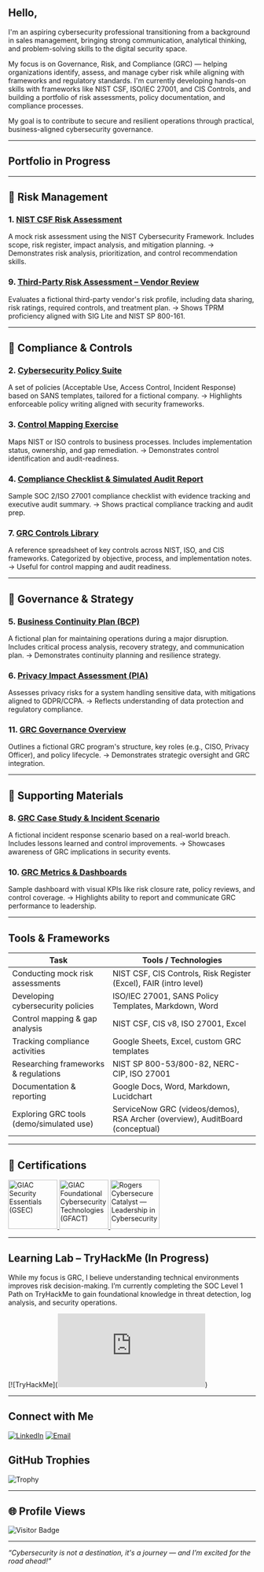 ## Hello,

I'm an aspiring cybersecurity professional transitioning from a background in sales management, bringing strong communication, analytical thinking, and problem-solving skills to the digital security space.

My focus is on Governance, Risk, and Compliance (GRC) — helping organizations identify, assess, and manage cyber risk while aligning with frameworks and regulatory standards. I'm currently developing hands-on skills with frameworks like NIST CSF, ISO/IEC 27001, and CIS Controls, and building a portfolio of risk assessments, policy documentation, and compliance processes.

My goal is to contribute to secure and resilient operations through practical, business-aligned cybersecurity governance.

---

## Portfolio in Progress
---

## 🔹 Risk Management

### 1. [**NIST CSF Risk Assessment**](./portfolio/NIST%20CSF-Based%20Risk%20Assessment.md)

A mock risk assessment using the NIST Cybersecurity Framework. Includes scope, risk register, impact analysis, and mitigation planning.
→ Demonstrates risk analysis, prioritization, and control recommendation skills.

### 9. [**Third-Party Risk Assessment – Vendor Review**](./portfolio/Third-Party%20Risk%20Assessment%20–%20Vendor%20Review.md)

Evaluates a fictional third-party vendor's risk profile, including data sharing, risk ratings, required controls, and treatment plan.
→ Shows TPRM proficiency aligned with SIG Lite and NIST SP 800-161.

---

## 🔹 Compliance & Controls

### 2. [**Cybersecurity Policy Suite**](./portfolio/Cybersecurity%20Policy%20Suite.md)

A set of policies (Acceptable Use, Access Control, Incident Response) based on SANS templates, tailored for a fictional company.
→ Highlights enforceable policy writing aligned with security frameworks.

### 3. [**Control Mapping Exercise**](./portfolio/Control%20Mapping%20Exercise.md)

Maps NIST or ISO controls to business processes. Includes implementation status, ownership, and gap remediation.
→ Demonstrates control identification and audit-readiness.

### 4. [**Compliance Checklist & Simulated Audit Report**](./portfolio/Compliance%20Checklist%20%26%20Simulated%20Audit%20Report.md)

Sample SOC 2/ISO 27001 compliance checklist with evidence tracking and executive audit summary.
→ Shows practical compliance tracking and audit prep.

### 7. [**GRC Controls Library**](./portfolio/GRC%20Controls%20Library.md)

A reference spreadsheet of key controls across NIST, ISO, and CIS frameworks. Categorized by objective, process, and implementation notes.
→ Useful for control mapping and audit readiness.

---

## 🔹 Governance & Strategy

### 5. [**Business Continuity Plan (BCP)**](./portfolio/Business%20Continuity%20Plan%20%28BCP%29.md)

A fictional plan for maintaining operations during a major disruption. Includes critical process analysis, recovery strategy, and communication plan.
→ Demonstrates continuity planning and resilience strategy.

### 6. [**Privacy Impact Assessment (PIA)**](./portfolio/Privacy%20Impact%20Assessment%20%28PIA%29.md)

Assesses privacy risks for a system handling sensitive data, with mitigations aligned to GDPR/CCPA.
→ Reflects understanding of data protection and regulatory compliance.

### 11. [**GRC Governance Overview**](./portfolio/GRC%20Governance%20Overview.md)

Outlines a fictional GRC program's structure, key roles (e.g., CISO, Privacy Officer), and policy lifecycle.
→ Demonstrates strategic oversight and GRC integration.

---

## 🔹 Supporting Materials

### 8. [**GRC Case Study & Incident Scenario**](./portfolio/GRC%20Case%20Study%20Writeup.md)

A fictional incident response scenario based on a real-world breach. Includes lessons learned and control improvements.
→ Showcases awareness of GRC implications in security events.

### 10. [**GRC Metrics & Dashboards**](./portfolio/GRC%20Metrics%20%26%20Dashboards.md)

Sample dashboard with visual KPIs like risk closure rate, policy reviews, and control coverage.
→ Highlights ability to report and communicate GRC performance to leadership.

---

## Tools & Frameworks

| Task                                     | Tools / Technologies                                                          |
| ---------------------------------------- | ----------------------------------------------------------------------------- |
| Conducting mock risk assessments         | NIST CSF, CIS Controls, Risk Register (Excel), FAIR (intro level)             |
| Developing cybersecurity policies        | ISO/IEC 27001, SANS Policy Templates, Markdown, Word                          |
| Control mapping & gap analysis           | NIST CSF, CIS v8, ISO 27001, Excel                                            |
| Tracking compliance activities           | Google Sheets, Excel, custom GRC templates                                    |
| Researching frameworks & regulations     | NIST SP 800-53/800-82, NERC-CIP, ISO 27001                                    |
| Documentation & reporting                | Google Docs, Word, Markdown, Lucidchart                                       |
| Exploring GRC tools (demo/simulated use) | ServiceNow GRC (videos/demos), RSA Archer (overview), AuditBoard (conceptual) |

---

## 🏅 Certifications 

<a href="https://www.giac.org/certifications/security-essentials-gsec/">
  <img src="https://images.credly.com/images/8e6bde54-8a33-4ec0-9d70-90fcde581bcf/image.png" alt="GIAC Security Essentials (GSEC)" width="100"/>
</a>
<a href="https://www.giac.org/certifications/foundational-cybersecurity-technologies-gfact/">
  <img src="https://images.credly.com/images/2d9b3293-9295-4ac3-a326-1bb7013225a4/image.png" alt="GIAC Foundational Cybersecurity Technologies (GFACT)" width="100"/>
</a>
<a href="https://cybersecurecatalyst.ca/clic/">
  <img src="https://cybersecurecatalyst.ca/wp-content/uploads/2023/03/CLIC-Badge_Transparent-1.webp" alt="Rogers Cybersecure Catalyst — Leadership in Cybersecurity" width="100"/>
</a>


---

## Learning Lab – TryHackMe (In Progress)

While my focus is GRC, I believe understanding technical environments improves risk decision-making. I’m currently completing the SOC Level 1 Path on TryHackMe to gain foundational knowledge in threat detection, log analysis, and security operations.

[![TryHackMe](<iframe src="https://tryhackme.com/api/v2/badges/public-profile?userPublicId=3720994" style='border:none;'></iframe>)

---
## Connect with Me

[![LinkedIn](https://img.shields.io/badge/LinkedIn-blue?style=for-the-badge&logo=linkedin)](www.linkedin.com/in/rozacalloway)
[![Email](https://img.shields.io/badge/Email-D14836?style=for-the-badge&logo=gmail&logoColor=white)](mailto:rozacalloway@gmail.com)

## GitHub Trophies

![Trophy](https://github-profile-trophy.vercel.app/?username=LockGrid&theme=tokyonight&no-frame=true&no-bg=true&margin-w=4)

---

## 🌐 Profile Views

![Visitor Badge](https://visitor-badge.laobi.icu/badge?page_id=LockGrid.LockGrid)

---

*“Cybersecurity is not a destination, it's a journey — and I’m excited for the road ahead!”*

